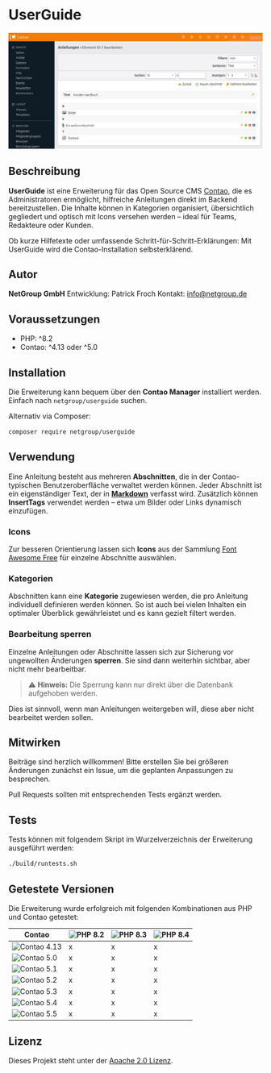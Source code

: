 # UserGuide

![Header Image](headerimage.png)


## Beschreibung

**UserGuide** ist eine Erweiterung für das Open Source CMS [Contao](https://contao.org), die es Administratoren ermöglicht, hilfreiche Anleitungen direkt im Backend bereitzustellen. Die Inhalte können in Kategorien organisiert, übersichtlich gegliedert und optisch mit Icons versehen werden – ideal für Teams, Redakteure oder Kunden.

Ob kurze Hilfetexte oder umfassende Schritt-für-Schritt-Erklärungen: Mit UserGuide wird die Contao-Installation selbsterklärend.


## Autor

**NetGroup GmbH**
Entwicklung: Patrick Froch
Kontakt: <info@netgroup.de>


## Voraussetzungen

- PHP: ^8.2
- Contao: ^4.13 oder ^5.0


## Installation

Die Erweiterung kann bequem über den **Contao Manager** installiert werden. Einfach nach `netgroup/userguide` suchen.

Alternativ via Composer:

```bash
composer require netgroup/userguide
```


## Verwendung

Eine Anleitung besteht aus mehreren **Abschnitten**, die in der Contao-typischen Benutzeroberfläche verwaltet werden können. Jeder Abschnitt ist ein eigenständiger Text, der in **[Markdown](https://docs.github.com/de/get-started/writing-on-github/getting-started-with-writing-and-formatting-on-github/basic-writing-and-formatting-syntax)** verfasst wird. Zusätzlich können **InsertTags** verwendet werden – etwa um Bilder oder Links dynamisch einzufügen.

### Icons

Zur besseren Orientierung lassen sich **Icons** aus der Sammlung [Font Awesome Free](https://fontawesome.com/download) für einzelne Abschnitte auswählen.

### Kategorien

Abschnitten kann eine **Kategorie** zugewiesen werden, die pro Anleitung individuell definieren werden können. So ist auch bei vielen Inhalten ein optimaler Überblick gewährleistet und es kann gezielt filtert werden.

### Bearbeitung sperren

Einzelne Anleitungen oder Abschnitte lassen sich zur Sicherung vor ungewollten Änderungen **sperren**. Sie sind dann weiterhin sichtbar, aber nicht mehr bearbeitbar.

> ⚠️ **Hinweis:** Die Sperrung kann nur direkt über die Datenbank aufgehoben werden.

Dies ist sinnvoll, wenn man Anleitungen weitergeben will, diese aber nicht bearbeitet werden sollen.


## Mitwirken

Beiträge sind herzlich willkommen!
Bitte erstellen Sie bei größeren Änderungen zunächst ein Issue, um die geplanten Anpassungen zu besprechen.

Pull Requests sollten mit entsprechenden Tests ergänzt werden.


## Tests

Tests können mit folgendem Skript im Wurzelverzeichnis der Erweiterung ausgeführt werden:

```bash
./build/runtests.sh
```


## Getestete Versionen

Die Erweiterung wurde erfolgreich mit folgenden Kombinationen aus PHP und Contao getestet:


| Contao                                                                            | ![PHP 8.2](https://img.shields.io/badge/PHP-%20%208.2-%238892BF?logo=PHP) | ![PHP 8.3](https://img.shields.io/badge/PHP-%20%208.3-%238892BF?logo=PHP) | ![PHP 8.4](https://img.shields.io/badge/PHP-%20%208.4-%238892BF?logo=PHP) |
|-----------------------------------------------------------------------------------|---------------------------------------------------------------------------|---------------------------------------------------------------------------|---------------------------------------------------------------------------|
| ![Contao 4.13](https://img.shields.io/badge/Contao%3A-%204.13-orange?logo=Contao) | x                                                                         | x                                                                         | x                                                                         |
| ![Contao 5.0](https://img.shields.io/badge/Contao%3A-%205.0-orange?logo=Contao)   | x                                                                         | x                                                                         | x                                                                         |
| ![Contao 5.1](https://img.shields.io/badge/Contao%3A-%205.1-orange?logo=Contao)   | x                                                                         | x                                                                         | x                                                                         |
| ![Contao 5.2](https://img.shields.io/badge/Contao%3A-%205.2-orange?logo=Contao)   | x                                                                         | x                                                                         | x                                                                         |
| ![Contao 5.3](https://img.shields.io/badge/Contao%3A-%205.3-orange?logo=Contao)   | x                                                                         | x                                                                         | x                                                                         |
| ![Contao 5.4](https://img.shields.io/badge/Contao%3A-%205.4-orange?logo=Contao)   | x                                                                         | x                                                                         | x                                                                         |
| ![Contao 5.5](https://img.shields.io/badge/Contao%3A-%205.5-orange?logo=Contao)   | x                                                                         | x                                                                         | x                                                                         |


## Lizenz

Dieses Projekt steht unter der [Apache 2.0 Lizenz](https://choosealicense.com/licenses/apache-2.0/).